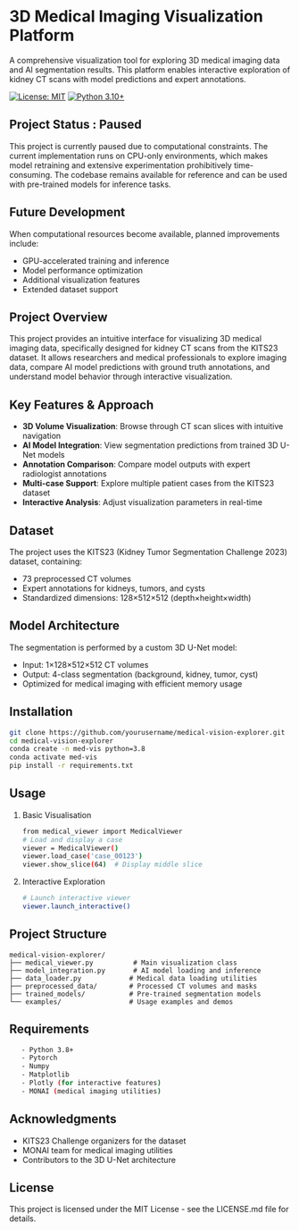 # 3D Medical Imaging Visualization Platform

A comprehensive visualization tool for exploring 3D medical imaging data and AI segmentation results. This platform enables interactive exploration of kidney CT scans with model predictions and expert annotations.

[![License: MIT](https://img.shields.io/badge/License-MIT-yellow.svg)](https://opensource.org/licenses/MIT)
[![Python 3.10+](https://img.shields.io/badge/python-3.10+-blue.svg)](https://www.python.org/downloads/)


## Project Status : Paused
This project is currently paused due to computational constraints. The current implementation runs on CPU-only environments, which makes model retraining and extensive experimentation prohibitively time-consuming. The codebase remains available for reference and can be used with pre-trained models for inference tasks.

## Future Development
When computational resources become available, planned improvements include:
- GPU-accelerated training and inference
- Model performance optimization
- Additional visualization features
- Extended dataset support

## Project Overview

This project provides an intuitive interface for visualizing 3D medical imaging data, specifically designed for kidney CT scans from the KITS23 dataset. It allows researchers and medical professionals to explore imaging data, compare AI model predictions with ground truth annotations, and understand model behavior through interactive visualization.


##  Key Features & Approach

- **3D Volume Visualization**: Browse through CT scan slices with intuitive navigation
- **AI Model Integration**: View segmentation predictions from trained 3D U-Net models
- **Annotation Comparison**: Compare model outputs with expert radiologist annotations
- **Multi-case Support**: Explore multiple patient cases from the KITS23 dataset
- **Interactive Analysis**: Adjust visualization parameters in real-time


## Dataset

The project uses the KITS23 (Kidney Tumor Segmentation Challenge 2023) dataset, containing:
- 73 preprocessed CT volumes
- Expert annotations for kidneys, tumors, and cysts
- Standardized dimensions: 128×512×512 (depth×height×width)

## Model Architecture

The segmentation is performed by a custom 3D U-Net model:
- Input: 1×128×512×512 CT volumes
- Output: 4-class segmentation (background, kidney, tumor, cyst)
- Optimized for medical imaging with efficient memory usage

## Installation

```bash
git clone https://github.com/yourusername/medical-vision-explorer.git
cd medical-vision-explorer
conda create -n med-vis python=3.8
conda activate med-vis
pip install -r requirements.txt
```

## Usage
1. Basic Visualisation
   ```bash
   from medical_viewer import MedicalViewer
   # Load and display a case
   viewer = MedicalViewer()
   viewer.load_case('case_00123')
   viewer.show_slice(64)  # Display middle slice
   ```
2. Interactive Exploration
   ```bash
   # Launch interactive viewer
   viewer.launch_interactive()
   ```

## Project Structure

```plaintext
medical-vision-explorer/
├── medical_viewer.py          # Main visualization class
├── model_integration.py       # AI model loading and inference
├── data_loader.py            # Medical data loading utilities
├── preprocessed_data/        # Processed CT volumes and masks
├── trained_models/           # Pre-trained segmentation models
└── examples/                 # Usage examples and demos

```

## Requirements
```bash
   - Python 3.8+
   - Pytorch
   - Numpy
   - Matplotlib
   - Plotly (for interactive features)
   - MONAI (medical imaging utilities)
```

## Acknowledgments
- KITS23 Challenge organizers for the dataset
- MONAI team for medical imaging utilities
- Contributors to the 3D U-Net architecture

## License
This project is licensed under the MIT License - see the LICENSE.md file for details.
